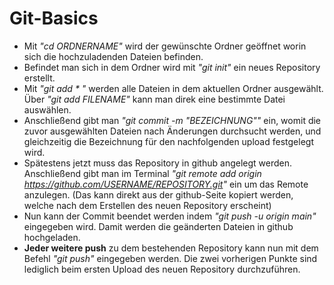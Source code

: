 # Git-Basics
* Mit *"cd ORDNERNAME"* wird der gewünschte Ordner geöffnet worin sich die hochzuladenden Dateien befinden.
* Befindet man sich in dem Ordner wird mit *"git init"* ein neues Repository erstellt.
* Mit *"git add * "* werden alle Dateien in dem aktuellen Ordner ausgewählt. Über *"git add FILENAME"* kann man direk eine bestimmte Datei auswählen.
* Anschließend gibt man *"git commit -m "BEZEICHNUNG""* ein, womit die zuvor ausgewählten Dateien nach Änderungen durchsucht werden, und gleichzeitig die Bezeichnung für den nachfolgenden upload festgelegt wird. 
* Spätestens jetzt muss das Repository in github angelegt werden. Anschließend gibt man im Terminal *"git remote add origin https://github.com/USERNAME/REPOSITORY.git"* ein um das Remote anzulegen. (Das kann direkt aus der github-Seite kopiert werden, welche nach dem Erstellen des neuen Repository erscheint)
* Nun kann der Commit beendet werden indem *"git push -u origin main"* eingegeben wird. Damit werden die geänderten Dateien in github hochgeladen.
* **Jeder weitere push** zu dem bestehenden Repository kann nun mit dem Befehl *"git push"* eingegeben werden. Die zwei vorherigen Punkte sind lediglich beim ersten Upload des neuen Repository durchzuführen.  
